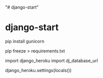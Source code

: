 "# django-start"
# django-start
pip install gunicorn

pip  freeze > requirements.txt


import  django_heroku
import dj_database_url

django_heroku.settings(locals())

